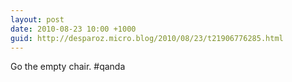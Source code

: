 ```yaml
---
layout: post
date: 2010-08-23 10:00 +1000
guid: http://desparoz.micro.blog/2010/08/23/t21906776285.html
---
```

Go the empty chair. #qanda
